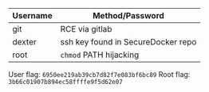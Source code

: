 |Username| Method/Password|
-|-|
git|RCE via gitlab
dexter|ssh key found in SecureDocker repo
root|`chmod` PATH hijacking

User flag: `6950ee219ab39cb7d82f7e083bf6bc89`
Root flag: `3b66c01907b894ec58ffffe9f5d62e07`